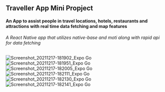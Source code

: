 ## Traveller App Mini Propject

#### An App to assist people in travel locations, hotels, restaurants and attractions with real time data fetching and map features

_*A React Native app that utilizes native-base and moti along with rapid api for data fetching*_
<br>
<br>

![Screenshot_20211217-181902_Expo Go](https://user-images.githubusercontent.com/63491234/146547844-6daa10aa-9c6b-4bf1-a8da-cbaacd0e1f4c.jpg)
![Screenshot_20211217-181951_Expo Go](https://user-images.githubusercontent.com/63491234/146547850-f0e255c9-e008-436c-a80e-1aa9115a08d9.jpg)
![Screenshot_20211217-182005_Expo Go](https://user-images.githubusercontent.com/63491234/146547852-5e253f69-47ca-4e41-8810-87e65650dede.jpg)
![Screenshot_20211217-182111_Expo Go](https://user-images.githubusercontent.com/63491234/146547856-b25b6bee-ef55-41d8-9800-1834be47b443.jpg)
![Screenshot_20211217-182130_Expo Go](https://user-images.githubusercontent.com/63491234/146547858-e94c00bf-827b-49d1-9b2b-8b7ddb797e5f.jpg)
![Screenshot_20211217-182141_Expo Go](https://user-images.githubusercontent.com/63491234/146547863-7a7f150a-e4ee-4d16-a1ae-7239ce5a69e7.jpg)
